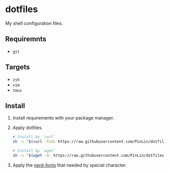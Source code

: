 # dotfiles

My shell configuration files.

## Requiremnts

- `git`

## Targets

- `zsh`
- `vim`
- `tmux`

## Install

1. Install requirements with your package manager.
2. Apply dotfiles.

    ```sh
    # Install by `curl`
    sh -c "$(curl -fsSL https://raw.githubusercontent.com/PinLin/dotfiles/master/install.sh)"

    # Install by `wget`
    sh -c "$(wget -O- https://raw.githubusercontent.com/PinLin/dotfiles/master/install.sh)"
    ```
3. Apply the [nerd-fonts](https://github.com/ryanoasis/nerd-fonts) that needed by special character.

